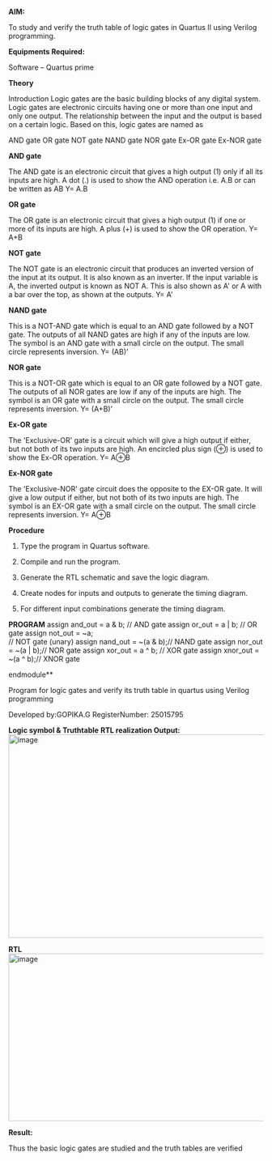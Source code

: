 

**AIM:** 

To study and verify the truth table of logic gates in Quartus II using Verilog programming.

**Equipments Required:**

Software – Quartus prime 

**Theory**

Introduction Logic gates are the basic building blocks of any digital system. Logic gates are electronic circuits having one or more than one input and only one output. The relationship between the input and the output is based on a certain logic. Based on this, logic gates are named as

AND gate OR gate NOT gate NAND gate NOR gate Ex-OR gate Ex-NOR gate

**AND gate**

The AND gate is an electronic circuit that gives a high output (1) only if all its inputs are high. A dot (.) is used to show the AND operation i.e. A.B or can be written as AB
Y= A.B

**OR gate** 

The OR gate is an electronic circuit that gives a high output (1) if one or more of its inputs are high. A plus (+) is used to show the OR operation.
Y= A+B

**NOT gate**

The NOT gate is an electronic circuit that produces an inverted version of the input at its output. It is also known as an inverter. If the input variable is A, the inverted output is known as NOT A. This is also shown as A' or A with a bar over the top, as shown at the outputs.
Y= A'

**NAND gate**

This is a NOT-AND gate which is equal to an AND gate followed by a NOT gate. The outputs of all NAND gates are high if any of the inputs are low. The symbol is an AND gate with a small circle on the output. The small circle represents inversion.
Y= (AB)’

**NOR gate**

This is a NOT-OR gate which is equal to an OR gate followed by a NOT gate. The outputs of all NOR gates are low if any of the inputs are high. The symbol is an OR gate with a small circle on the output. The small circle represents inversion.
Y= (A+B)’

**Ex-OR gate**

The 'Exclusive-OR' gate is a circuit which will give a high output if either, but not both of its two inputs are high. An encircled plus sign (⊕) is used to show the Ex-OR operation.
Y= A⊕B

**Ex-NOR gate**

The 'Exclusive-NOR' gate circuit does the opposite to the EX-OR gate. It will give a low output if either, but not both of its two inputs are high. The symbol is an EX-OR gate with a small circle on the output. The small circle represents inversion.
Y= A⊕B

**Procedure** 

1.	Type the program in Quartus software.

2.	Compile and run the program.

3.	Generate the RTL schematic and save the logic diagram.

4.	Create nodes for inputs and outputs to generate the timing diagram.

5.	For different input combinations generate the timing diagram.


**PROGRAM**
 assign and_out  = a & b;   // AND gate
 assign or_out   = a | b;   // OR gate
 assign not_out  = ~a;      
// NOT gate (unary)
assign nand_out = ~(a & b);// NAND gate
 assign nor_out  = ~(a | b);// NOR gate
 assign xor_out  = a ^ b;   // XOR gate
 assign xnor_out = ~(a ^ b);// XNOR gate

endmodule**
 
Program for logic gates and verify its truth table in quartus using Verilog programming

 Developed by:GOPIKA.G RegisterNumber: 25015795
 
**Logic symbol & Truthtable**
**RTL realization Output:** 
<img width="696" height="402" alt="image" src="https://github.com/user-attachments/assets/17058da1-af47-44e4-b280-f09c52abf63f" />

**RTL**
<img width="788" height="331" alt="image" src="https://github.com/user-attachments/assets/76cfe92f-ca73-4bd7-bcc2-794e9b51602f" />


**Result:**

Thus the basic logic gates are studied and the truth tables are verified
